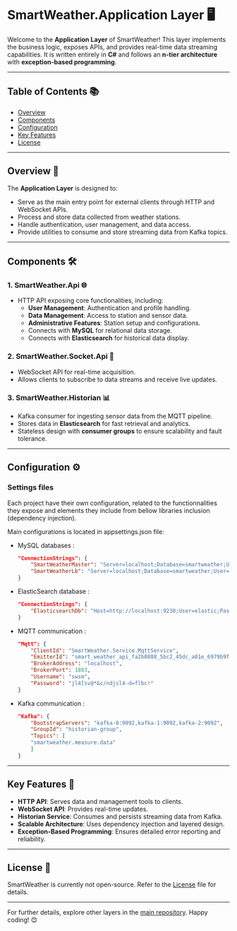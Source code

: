 # SmartWeather.Application Layer 🖥️

Welcome to the **Application Layer** of SmartWeather! This layer implements the business logic, exposes APIs, and provides real-time data streaming capabilities. It is written entirely in **C#** and follows an **n-tier architecture** with **exception-based programming**.

---

## Table of Contents 📚

- [Overview](#overview-)
- [Components](#components-)
- [Configuration](#configuration-)
- [Key Features](#key-features-)
- [License](LICENSE)

---

## Overview 📝

The **Application Layer** is designed to:
- Serve as the main entry point for external clients through HTTP and WebSocket APIs.
- Process and store data collected from weather stations.
- Handle authentication, user management, and data access.
- Provide utilities to consume and store streaming data from Kafka topics.

---

## Components 🛠️

### 1. **SmartWeather.Api** 🌐
- HTTP API exposing core functionalities, including:
  - **User Management**: Authentication and profile handling.
  - **Data Management**: Access to station and sensor data.
  - **Administrative Features**: Station setup and configurations.
  - Connects with **MySQL** for relational data storage.
  - Connects with **Elasticsearch** for historical data display.

### 2. **SmartWeather.Socket.Api** 🔌
- WebSocket API for real-time acquisition.
- Allows clients to subscribe to data streams and receive live updates.

### 3. **SmartWeather.Historian** 📊
- Kafka consumer for ingesting sensor data from the MQTT pipeline.
- Stores data in **Elasticsearch** for fast retrieval and analytics.
- Stateless design with **consumer groups** to ensure scalability and fault tolerance.

---

## Configuration ⚙️

### Settings files

Each project have their own configuration, related to the functionnalities they expose and elements they include from bellow libraries inclusion (dependency injection). 

Main configurations is located in appsettings.json file: 
- MySQL databases : 
    ```json
    "ConnectionStrings": {
        "SmartWeatherMaster": "Server=localhost;Database=smartweather;User=root;Password=rootpassword;Port=3306;SslMode=none;",
        "SmartWeatherLb": "Server=localhost;Database=smartweather;User=root;Password=rootpassword;Port=3307;SslMode=none;",
    }
    ```
- ElasticSearch database : 
    ```json
    "ConnectionStrings": {
        "ElasticsearchDb": "Host=http://localhost:9230;User=elastic;Password=elasticpassword"
    }
    ```
- MQTT communication : 
    ```json
    "Mqtt": {
        "ClientId": "SmartWeather.Service.MqttService",
        "EmitterId": "smart_weather_api_fa2b0808_5bc2_45dc_a81e_6979b9f4ef64",
        "BrokerAddress": "localhost",
        "BrokerPort": 1883,
        "Username": "swsm",
        "Password": "jl4[sv@*&c/ndjsl4-d=flbc!"
    }
    ```
- Kafka communication : 
    ```json
    "Kafka": {
        "BootstrapServers": "kafka-0:9092,kafka-1:9092,kafka-2:9092",
        "GroupId": "historian-group",
        "Topics": [
        "smartweather.measure.data"
        ]
    }
    ```
---

## Key Features 🌟

- **HTTP API**: Serves data and management tools to clients.
- **WebSocket API**: Provides real-time updates.
- **Historian Service**: Consumes and persists streaming data from Kafka.
- **Scalable Architecture**: Uses dependency injection and layered design.
- **Exception-Based Programming**: Ensures detailed error reporting and reliability.

---

## License 📜

SmartWeather is currently not open-source. Refer to the [License](../LICENSE) file for details.

---

For further details, explore other layers in the [main repository](../README.md). Happy coding! 😊

